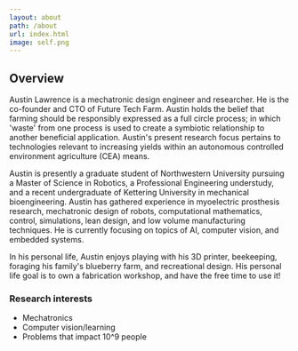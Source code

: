 ```yaml
---
layout: about
path: /about
url: index.html
image: self.png
---
```

 
## Overview
Austin Lawrence is a mechatronic design engineer and researcher. He is the co-founder and CTO of Future Tech Farm. Austin holds the belief that farming should be responsibly expressed as a full circle process; in which 'waste' from one process is used to create a symbiotic relationship to another beneficial application. Austin's present research focus pertains to technologies relevant to increasing yields within an autonomous controlled environment agriculture (CEA) means.

Austin is presently a graduate student of Northwestern University pursuing a Master of Science in Robotics, a Professional Engineering understudy, and a recent undergraduate of Kettering University in mechanical bioengineering. Austin has gathered experience in myoelectric prosthesis research, mechatronic design of robots, computational mathematics, control, simulations, lean design, and low volume manufacturing techniques. He is currently focusing on topics of AI, computer vision, and embedded systems.

In his personal life, Austin enjoys playing with his 3D printer, beekeeping, foraging his family's blueberry farm, and recreational design. His personal life goal is to own a fabrication workshop, and have the free time to use it!

### Research interests
* Mechatronics
* Computer vision/learning
* Problems that impact 10^9 people

